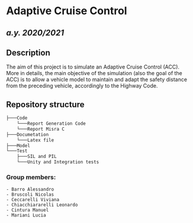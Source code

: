 # __Adaptive Cruise Control__ 
## _a.y. 2020/2021_

## __Description__
The aim of this project is to simulate an Adaptive Cruise Control (ACC). More in details, the main objective of the simulation (also the goal of the ACC) is to allow a vehicle model to maintain and adapt the safety distance from the preceding vehicle, accordingly to the Highway Code. 

## __Repository structure__
``` bash
├───Code
	└───Report Generation Code
	└───Report Misra C
├───Documetation
	└───Latex file
├───Model
└───Test
	├───SIL and PIL
	└───Unity and Integration tests

```

### __Group members:__ 

	- Barro Alessandro 
	- Bruscoli Nicolas 
	- Ceccarelli Viviana 
	- Chiacchiararelli Leonardo 
	- Cintura Manuel 
	- Mariani Lucia 

